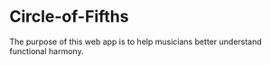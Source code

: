 # Circle-of-Fifths

The purpose of this web app is to help musicians better understand functional harmony.
